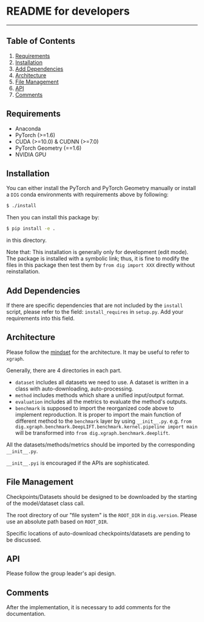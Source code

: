 # README for developers

---
## Table of Contents
1. [Requirements](#requirements)
1. [Installation](#installation)
1. [Add Dependencies](#add-dependencies)
1. [Architecture](#architecture)
1. [File Management](#file-management)
1. [API](#api)
1. [Comments](#comments)

## Requirements

* Anaconda
* PyTorch (>=1.6)
* CUDA (>=10.0) & CUDNN (>=7.0)
* PyTorch Geometry (==1.6)
* NVIDIA GPU


## Installation

You can either install the PyTorch and PyTorch Geometry manually or 
install a `DIG` conda environments with requirements above by following:
```bash
$ ./install
```

Then you can install this package by:
```bash
$ pip install -e .
```
in this directory.

Note that: This installation is generally only for development (edit mode). The package is installed
with a symbolic link; thus, it is fine to modify the files in this package then test 
them by `from dig import XXX` directly without reinstallation.

## Add Dependencies

If there are specific dependencies that are not included by the `install` script,
please refer to the field: `install_requires` in `setup.py`. Add your requirements
into this field.

## Architecture

Please follow the [mindset](https://mm.tt/1846452931?t=Q6eSYablxF) for the architecture. 
It may be useful to refer to `xgraph`.

Generally, there are 4 directories in each part.
* `dataset` includes all datasets we need to use. A dataset is written in a class with 
  auto-downloading, auto-processing.
* `method` includes methods which share a unified input/output format.
* `evaluation` includes all the metrics to evaluate the method's outputs.
* `benchmark` is supposed to import the reorganized code above to implement reproduction.
It is proper to import the main function of different method to the `benchmark` layer by using
  `__init__.py`. e.g.
  `from dig.xgraph.benchmark.DeepLIFT.benchmark.kernel.pipeline import main` will be transformed
  into `from dig.xgraph.benchmark.deeplift`.

All the datasets/methods/metrics should be imported by the corresponding `__init__.py`.

`__init__.pyi` is encouraged if the APIs are sophisticated.

## File Management

Checkpoints/Datasets should be designed to be downloaded by the starting of the 
model/dataset class call.

The root directory of our "file system" is the `ROOT_DIR` in `dig.version`. Please
use an absolute path based on `ROOT_DIR`.

Specific locations of auto-download checkpoints/datasets are pending to be discussed.

## API

Please follow the group leader's api design.

## Comments

After the implementation, it is necessary to add comments for the documentation.